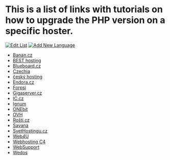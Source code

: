 # This is a list of links with tutorials on how to upgrade the PHP version on a specific hoster.

[![Edit List](https://img.shields.io/badge/Edit_List--green.svg?style=social)](https://github.com/wp-core-php/servehappy-resources/edit/master/tutorials/hosting-specific/tutorials-es.md)
[![Add New Language](https://img.shields.io/badge/Add_New_Language--green.svg?style=social)](https://github.com/wp-core-php/servehappy-resources/new/master/tutorials/hosting-specific)

* [Banan.cz](http://www.banan.cz/cz/napoveda/napoveda-k-administraci-sluzeb/autorizovane-pozadavky)
* [BEST hosting](https://best-hosting.cz/cs/napoveda/zmena-verze-php)
* [Blueboard.cz](https://hosting.blueboard.cz/napoveda/zmena-verze-php)
* [Czechia](https://napoveda.czechia.com/clanek/zmena-verze-php-258/)
* [český hosting](https://www.cesky-hosting.cz/pro-zakazniky/napoveda/php-4-5-mysql-4-5.html#zmena-pouzivane-rady-php-mysql)
* [Endora.cz](https://www.endora.cz/podpora/napoveda/3-technicke-ftp-mysql/66-je-mozne-menit-nastaveni-php-na-vyzadani)
* [Forpsi](http://podpora.forpsi.com/kb/a2397/control-panel-pro-webhosting.aspx?KBSearchID=308535)
* [Gigaserver.cz](https://kb.gigaserver.cz/zmena-verze-php/)
* [IC.cz](https://client.ic.cz/knowledgebase.php?action=displayarticle&id=29)
* [Ignum](https://napoveda.ignum.cz/content/51/403/cs/verze-php.html)
* [ONEbit](https://www.onehelp.cz/onebit/kb/cs/php-version)
* [OVH](https://docs.ovh.com/cz/cs/hosting/konfigurace-php-webhosting/)
* [Roští.cz](https://docs.rosti.cz/apps/php/)
* [Savana](https://www.savana.cz/napoveda/zmena-verze-php-v-ramci-multihostingoveho-a-profihostingoveho-uctu/)
* [SvetHostingu.cz](http://wiki.svethostingu.cz/Nastaven%C3%AD_PHP_na_hostingu)
* [Web4U](https://helpdesk.web4u.cz/index.php?/Knowledgebase/Article/View/331/15/zmena-verze-php)
* [Webhosting C4](https://faq.c4.cz/zmena-verze-php)
* [WebSupport](https://www.websupport.sk/support/kb/zmena-php-verzie/)
* [Wedos](https://kb.wedos.com/cs/webhosting/konfigurace-php.html)
